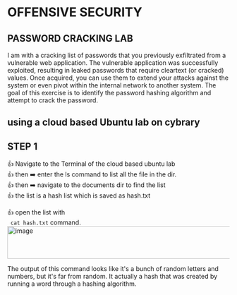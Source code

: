 # OFFENSIVE SECURITY
## PASSWORD CRACKING LAB
I am with a cracking list of passwords that you previously exfiltrated from a vulnerable web application. The vulnerable application was successfully exploited, resulting in leaked passwords that require cleartext (or cracked) values. Once acquired, you can use them to extend your attacks against the system or even pivot within the internal network to another system. The goal of this exercise is to identify the password hashing algorithm and attempt to crack the password.

## using a cloud based Ubuntu lab on cybrary

## STEP 1 
👍 Navigate to the Terminal of the cloud based ubuntu lab\
👍 then ➡️  enter the ls command to list all the file in the dir.\
👍 then ➡️ navigate to the documents dir to find the list\
👍 the list is a hash list which is saved as hash.txt

👍 open the list with\
``` cat hash.txt```  command.\
<img width="558" height="74" alt="image" src="https://github.com/user-attachments/assets/1c71f154-5642-4168-8754-32657be8fcbd" />


The output of this command looks like it's a bunch of random letters and numbers, but it's far from random. It actually a hash that was created by running a word through a hashing algorithm. 
